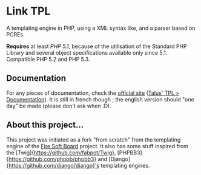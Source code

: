 Link TPL
==========
A templating engine in PHP, using a XML syntax like, and a parser based on PCREs.

**Requires** at least *PHP 5.1*, because of the utilisation of the Standard PHP Library and several object specifications available only since 5.1. Compatible PHP 5.2 and PHP 5.3.

Documentation
-------------
For any pieces of documentation, check the [official site](http://www.talus-works.net) ([Talus' TPL > Documentation](http://www.talus-works.net/forum-6-p1-rapports-de-bugs.html)).
It is still in french though ; the english version should "one day" be made (please don't ask when :D).

About this project...
---------------------
This project was initiated as a fork "from scratch" from the templating engine of the [Fire Soft Board](http://www.fire-soft-board.com) project. It also has some stuff inspired from the [Twig]{https://github.com/fabpot/Twig}, [PHPBB3]{https://github.com/phpbb/phpbb3} and [Django]{https://github.com/django/django}'s templating engines.
